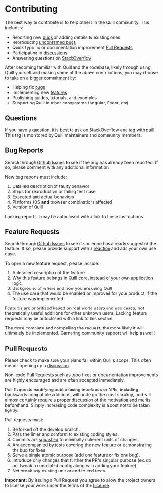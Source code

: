 # Contributing

The best way to contribute is to help others in the Quill community. This includes:

- Reporting new [bugs](https://github.com/quilljs/quill/labels/bug) or adding details to existing ones
- Reproducing [unconfirmed bugs](https://github.com/quilljs/quill/labels/needs%20reproduction)
- Quick typo fix or documentation improvement [Pull Requests](#pull-requests)
- Participating in [discussions](https://github.com/quilljs/quill/labels/discussion)
- Answering questions on [StackOverflow](http://stackoverflow.com/questions/tagged/quill)

After becoming familiar with Quill and the codebase, likely through using Quill yourself and making some of the above contributions, you may choose to take on a bigger commitment by:

- Helping fix [bugs](https://github.com/quilljs/quill/labels/bug)
- Implementing new [features](https://github.com/quilljs/quill/labels/feature)
- Publishing guides, tutorials, and examples
- Supporting Quill in other ecosystems (Angular, React, etc)

## Questions

If you have a question, it is best to ask on StackOverflow and tag with [quill](http://stackoverflow.com/questions/tagged/quill). This tag is monitored by Quill maintainers and community members.

## Bug Reports

Search through [Github Issues](https://github.com/quilljs/quill/issues) to see if the bug has already been reported. If so, please comment with any additional information.

New bug reports must include:

1. Detailed description of faulty behavior
2. Steps for reproduction or failing test case
3. Expected and actual behaviors
4. Platforms (OS **and** browser combination) affected
5. Version of Quill

Lacking reports it may be autoclosed with a link to these instructions.

## Feature Requests

Search through [Github Issues](https://github.com/quilljs/quill/labels/feature) to see if someone has already suggested the feature. If so, please provide support with a [reaction](https://github.com/blog/2119-add-reactions-to-pull-requests-issues-and-comments) and add your own use case.

To open a new feature request, please include:

1. A detailed description of the feature
2. Why this feature belongs in Quill core, instead of your own application logic
3. Background of where and how you are using Quill
4. The use case that would be enabled or improved for your product, if the feature was implemented

Features are prioritized based on real world users and use cases, not theoretically useful additions for other unknown users. Lacking feature requests may be autoclosed with a link to this section.

The more complete and compelling the request, the more likely it will ultimately be implemented. Garnering community support will help as well!

## Pull Requests

Please check to make sure your plans fall within Quill's scope. This often means opening up a [discussion](https://github.com/quilljs/quill/labels/discussion).

Non-code Pull Requests such as typo fixes or documentation improvements are highly encouraged and are often accepted immediately.

Pull Requests modifying public facing interfaces or APIs, including backwards compatible additions, will undergo the most scrutiny, and will almost certainly require a proper discussion of the motivation and merits beforehand. Simply increasing code complexity is a cost not to be taken lightly.

Pull requests must:

1. Be forked off the [develop](https://github.com/quilljs/quill/tree/develop) branch.
2. Pass the linter and conform to existing coding styles.
3. Commits are [squashed](https://git-scm.com/book/en/v2/Git-Tools-Rewriting-History#Squashing-Commits) to minimally coherent units of changes.
4. Are accompanied by tests covering the new feature or demonstrating the bug for fixes.
5. Serve a single atomic purpose (add one feature or fix one bug).
6. Introduce only changes that further the PR's singular purpose (ex. do not tweak an unrelated config along with adding your feature).
7. Not break any existing unit or end to end tests.

**Important:** By issuing a Pull Request you agree to allow the project owners to license your work under the terms of the [License](https://github.com/quilljs/quill/blob/master/LICENSE).
